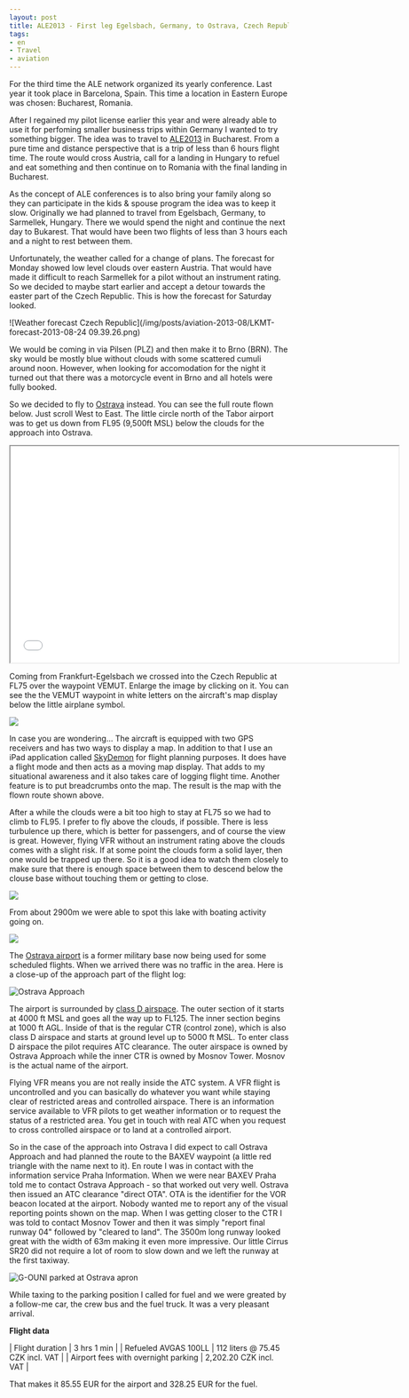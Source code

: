 ```yaml
---
layout: post
title: ALE2013 - First leg Egelsbach, Germany, to Ostrava, Czech Republic
tags:
- en
- Travel
- aviation
---
```

For the third time the ALE network organized its yearly conference. Last year it took place in Barcelona, Spain. This time a location in Eastern Europe was chosen: Bucharest, Romania.

After I regained my pilot license earlier this year and were already able to use it for perfoming smaller business trips within Germany I wanted to try something bigger. The idea was to travel to [ALE2013](http://ale2013.alenetwork.eu) in Bucharest. From a pure time and distance perspective that is a trip of less than 6 hours flight time. The route would cross Austria, call for a landing in Hungary to refuel and eat something and then continue on to Romania with the final landing in Bucharest.

As the concept of ALE conferences is to also bring your family along so they can participate in the kids & spouse program the idea was to keep it slow. Originally we had planned to travel from Egelsbach, Germany, to Sarmellek, Hungary. There we would spend the night and continue the next day to Bukarest. That would have been two flights of less than 3 hours each and a night to rest between them.

Unfortunately, the weather called for a change of plans. The forecast for Monday showed low level clouds over eastern Austria. That would have made it difficult to reach Sarmellek for a pilot without an instrument rating. So we decided to maybe start earlier and accept a detour towards the easter part of the Czech Republic. This is how the forecast for Saturday looked.

![Weather forecast Czech Republic](/img/posts/aviation-2013-08/LKMT-forecast-2013-08-24 09.39.26.png)

We would be coming in via Pilsen (PLZ) and then make it to Brno (BRN). The sky would be mostly blue without clouds with some scattered cumuli around noon. However, when looking for accomodation for the night it turned out that there was a motorcycle event in Brno and all hotels were fully booked.

So we decided to fly to [Ostrava](http://en.wikipedia.org/wiki/Ostrava) instead. You can see the full route flown below. Just scroll West to East. The little circle north of the Tabor airport was to get us down from FL95 (9,500ft MSL) below the  clouds for the approach into Ostrava.

<iframe width="700" height="390" src="/img/posts/aviation-2013-08/EDFE-LKMT-route.png"></iframe>

Coming from Frankfurt-Egelsbach we crossed into the Czech Republic at FL75 over the waypoint VEMUT. Enlarge the image by clicking on it. You can see the the VEMUT waypoint in white letters on the aircraft's map display below the little airplane symbol.

<a target="_blank" href="/img/posts/aviation-2013-08/EDFE-LKMT-4.jpg"><img src="/img/posts/aviation-2013-08/EDFE-LKMT-small-4.jpg"></a>

In case you are wondering... The aircraft is equipped with two GPS receivers and has two ways to display a map. In addition to that I use an iPad application called [SkyDemon](http://www.skydemon.aero) for flight planning purposes. It does have a flight mode and then acts as a moving map display. That adds to my situational awareness and it also takes care of logging flight time. Another feature is to put breadcrumbs onto the map. The result is the map with the flown route shown above.

After a while the clouds were a bit too high to stay at FL75 so we had to climb to FL95. I prefer to fly above the clouds, if possible. There is less turbulence up there, which is better for passengers, and of course the view is great. However, flying VFR without an instrument rating above the clouds comes with a slight risk. If at some point the clouds form a solid layer, then one would be trapped up there. So it is a good idea to watch them closely to make sure that there is enough space between them to descend below the clouse base without touching them or getting to close.

<a target="_blank" href="/img/posts/aviation-2013-08/EDFE-LKMT-2.jpg"><img src="/img/posts/aviation-2013-08/EDFE-LKMT-small-2.jpg"></a>

From about 2900m we were able to spot this lake with boating activity going on.

<a target="_blank" href="/img/posts/aviation-2013-08/EDFE-LKMT-3.jpg"><img src="/img/posts/aviation-2013-08/EDFE-LKMT-small-3.jpg"></a>

The [Ostrava airport](https://www.you-fly.com/airport/lkmt/Ostrava) is a former military base now being used for some scheduled flights. When we arrived there was no traffic in the area. Here is a close-up of the approach part of the flight log:

![Ostrava Approach](/img/posts/aviation-2013-08/LKMT-approach.png)

The airport is surrounded by [class D airspace](http://en.wikipedia.org/wiki/Airspace_class). The outer section of it starts at 4000 ft MSL and goes all the way up to FL125. The inner section begins at 1000 ft AGL. Inside of that is the regular CTR (control zone), which is also class D airspace and starts at ground level up to 5000 ft MSL. To enter class D airspace the pilot requires ATC clearance. The outer airspace is owned by Ostrava Approach while the inner CTR is owned by Mosnov Tower. Mosnov is the actual name of the airport.

Flying VFR means you are not really inside the ATC system. A VFR flight is uncontrolled and you can basically do whatever you want while staying clear of restricted areas and controlled airspace. There is an information service available to VFR pilots to get weather information or to request the status of a restricted area. You get in touch with real ATC when you request to cross controlled airspace or to land at a controlled airport.

So in the case of the approach into Ostrava I did expect to call Ostrava Approach and had planned the route to the BAXEV waypoint (a little red triangle with the name next to it). En route I was in contact with the information service Praha Information. When we were near BAXEV Praha told me to contact Ostrava Approach - so that worked out very well. Ostrava then issued an ATC clearance "direct OTA". OTA is the identifier for the VOR beacon located at the airport. Nobody wanted me to report any of the visual reporting points shown on the map. When I was getting closer to the CTR I was told to contact Mosnov Tower and then it was simply "report final runway 04" followed by "cleared to land". The 3500m long runway looked great with the width of 63m making it even more impressive. Our little Cirrus SR20 did not require a lot of room to slow down and we left the runway at the first taxiway.

![G-OUNI parked at Ostrava apron](/img/posts/aviation-2013-08/EDFE-LKMT-1.jpg)

While taxing to the parking position I called for fuel and we were greated by a follow-me car, the crew bus and the fuel truck. It was a very pleasant arrival.

__Flight data__

| Flight duration                     | 3 hrs 1 min |
| Refueled AVGAS 100LL                | 112 liters @ 75.45 CZK incl. VAT |
| Airport fees with overnight parking | 2,202.20 CZK incl. VAT |

That makes it 85.55 EUR for the airport and 328.25 EUR for the fuel.
